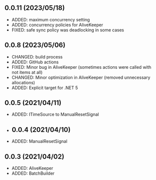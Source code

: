 ## 0.0.11 (2023/05/18)
* ADDED: maximum concurrency setting
* ADDED: concurrency policies for AliveKeeper
* FIXED: safe sync policy was deadlocking in some cases

## 0.0.8 (2023/05/06)
* CHANGED: build process
* ADDED: GitHub actions
* FIXED: Minor bug in AliveKeeper (sometimes actions were called with not items at all)
* CHANGED: Minor optimization in AliveKeeper (removed unnecessary allocations)
* ADDED: Explicit target for .NET 5

## 0.0.5 (2021/04/11)
* ADDED: ITimeSource to ManualResetSignal

* ## 0.0.4 (2021/04/10)
* ADDED: ManualResetSignal

## 0.0.3 (2021/04/02)
* ADDED: AliveKeeper
* ADDED: BatchBuilder
